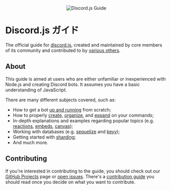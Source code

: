 <div align="center">
	<img src="guide/images/branding/banner-alt-transparent.png" title="Discord.js Guide" alt="Discord.js Guide" />
</div>

<!-- # Discord.js Guide -->
# Discord.js ガイド

The official guide for [discord.js](https://github.com/discordjs/discord.js), created and maintained by core members of its community and contributed to by [various others](https://github.com/discordjs/guide/graphs/contributors?type=a).

## About

This guide is aimed at users who are either unfamiliar or inexperienced with Node.js and creating Discord bots. It assumes you have a basic understanding of JavaScript.

There are many different subjects covered, such as:

- How to get a bot [up and running](https://discordjs.guide/#/preparations/) from scratch;
- How to properly [create](https://discordjs.guide/#/creating-your-bot/), [organize](https://discordjs.guide/#/command-handling/), and [expand](https://discordjs.guide/#/command-handling/adding-features) on your commands;
- In-depth explanations and examples regarding popular topics (e.g. [reactions](https://discordjs.guide/#/popular-topics/reactions), [embeds](https://discordjs.guide/#/popular-topics/embeds), [canvas](https://discordjs.guide/#/popular-topics/canvas));
- Working with databases (e.g. [sequelize](https://discordjs.guide/#/sequelize/) and [keyv](https://discordjs.guide/#/keyv/));
- Getting started with [sharding](https://discordjs.guide/#/sharding/);
- And much more.

## Contributing

If you're interested in contributing to the guide, you should check out our [GitHub Projects](https://github.com/discordjs/guide/projects) page or [open issues](https://github.com/discordjs/guide/issues). There's a [contribution guide](https://github.com/discordjs/guide/blob/master/CONTRIBUTING.md) you should read once you decide on what you want to contribute.

